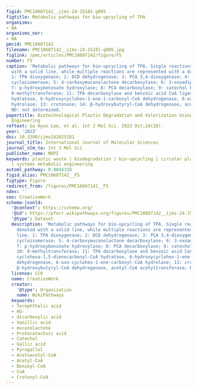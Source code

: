 ```yaml
---
figid: PMC10607142__ijms-24-15181-g005
figtitle: Metabolic pathways for bio-upcycling of TPA
organisms:
- NA
organisms_ner:
- NA
pmcid: PMC10607142
filename: PMC10607142__ijms-24-15181-g005.jpg
figlink: /pmc/articles/PMC10607142/figure/F5
number: F5
caption: 'Metabolic pathways for bio-upcycling of TPA. Single reactions are denoted
  with a solid line, while multiple reactions are represented with a dashed line.
  1: TPA dioxygenase; 2: DCD dehydrogenase; 3: PCA 3,4-dioxygenase; 4: 3-carboxy-cis,cis-muconate
  cycloisomerase; 5: 4-carboxymuconolactone decarboxylase; 6: 3-oxoadipate enol-lactonase;
  7: p-hydroxybenzoate hydroxylase; 8: PCA decarboxylase; 9: catechol hydrolase; 10:
  O-methyltransferase; 11: TPA decarboxylase and benzoic acid CoA ligase; 12: cyclohexa-1,5-dienecarbonyl-CoA
  hydratase, 6-hydroxycyclohex-1-ene-1-carboxyl-CoA dehydrogenase, 6-oxo-cyclohex-1-ene-carbonyl-CoA
  hydrolase; 13: crotonase; 14: β-hydroxybutyryl-CoA dehydrogenase, acetyl-CoA acetyltransferase;
  ND: not determined.'
papertitle: Biotechnological Plastic Degradation and Valorization Using Systems Metabolic
  Engineering
reftext: Ga Hyun Lee, et al. Int J Mol Sci. 2023 Oct;24(20).
year: '2023'
doi: 10.3390/ijms242015181
journal_title: International Journal of Molecular Sciences
journal_nlm_ta: Int J Mol Sci
publisher_name: MDPI
keywords: plastic waste | biodegradation | bio-upcycling | circular plastic bioeconomy
  | systems metabolic engineering
automl_pathway: 0.8844318
figid_alias: PMC10607142__F5
figtype: Figure
redirect_from: /figures/PMC10607142__F5
ndex: ''
seo: CreativeWork
schema-jsonld:
  '@context': https://schema.org/
  '@id': https://pfocr.wikipathways.org/figures/PMC10607142__ijms-24-15181-g005.html
  '@type': Dataset
  description: 'Metabolic pathways for bio-upcycling of TPA. Single reactions are
    denoted with a solid line, while multiple reactions are represented with a dashed
    line. 1: TPA dioxygenase; 2: DCD dehydrogenase; 3: PCA 3,4-dioxygenase; 4: 3-carboxy-cis,cis-muconate
    cycloisomerase; 5: 4-carboxymuconolactone decarboxylase; 6: 3-oxoadipate enol-lactonase;
    7: p-hydroxybenzoate hydroxylase; 8: PCA decarboxylase; 9: catechol hydrolase;
    10: O-methyltransferase; 11: TPA decarboxylase and benzoic acid CoA ligase; 12:
    cyclohexa-1,5-dienecarbonyl-CoA hydratase, 6-hydroxycyclohex-1-ene-1-carboxyl-CoA
    dehydrogenase, 6-oxo-cyclohex-1-ene-carbonyl-CoA hydrolase; 13: crotonase; 14:
    β-hydroxybutyryl-CoA dehydrogenase, acetyl-CoA acetyltransferase; ND: not determined.'
  license: CC0
  name: CreativeWork
  creator:
    '@type': Organization
    name: WikiPathways
  keywords:
  - Terephthalic acid
  - HO-
  - dicarboxylic acid
  - Vanillic acid
  - muconolactone
  - Protocatechuic acid
  - Catechol
  - Gallic acid
  - Pyrogallol
  - Acetoacetyl-CoA
  - Acetyl-CoA
  - Benzoyl-CoA
  - CoA
  - Crotonyl-CoA
---
```

